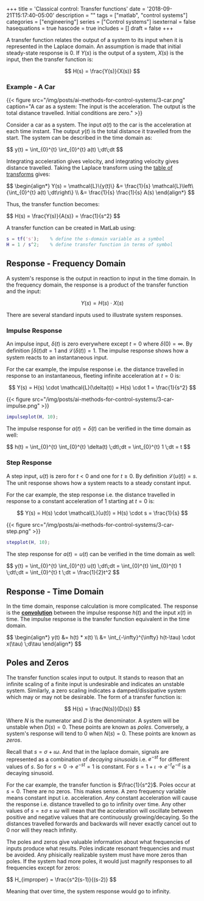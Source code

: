 +++
title = 'Classical control: Transfer functions'
date = '2018-09-21T15:17:40-05:00'
description = ""
tags = ["matlab", "control systems"]
categories = ["engineering"]
series = ["Control systems"]
isexternal = false
hasequations = true
hascode = true
includes = []
draft = false
+++

A transfer function relates the output of a system to its input when it is represented in the Laplace domain. An assumption is made that initial steady-state response is 0. If $Y(s)$ is the output of a system, $X(s)$ is the input, then the transfer function is:

$$
H(s) = \frac{Y(s)}{X(s)}
$$

### Example - A Car

{{< figure src="/img/posts/ai-methods-for-control-systems/3-car.png" caption="A car as a system: The input is the acceleration. The output is the total distance travelled. Initial conditions are zero." >}}

Consider a car as a system. The input $a(t)$ to the car is the acceleration at each time instant. The output $y(t)$ is the total distance it travelled from the start. The system can be described in the time domain as:

<div>$$
y(t) = \int_{0}^{t} \int_{0}^{t} a(t) \;dt\;dt
$$</div>

Integrating acceleration gives velocity, and integrating velocity gives distance travelled. Taking the Laplace transform using the [table of transforms][1] gives:

<div>$$
\begin{align*}
Y(s) = \mathcal{L}\{y(t)\} &= \frac{1}{s} \mathcal{L}\left\{\int_{0}^{t} a(t) \;dt\right\} \\
                             &= \frac{1}{s} \frac{1}{s} A(s)
\end{align*}
$$</div>

Thus, the transfer function becomes:

<div>$$
H(s) = \frac{Y(s)}{A(s)} = \frac{1}{s^2}
$$</div>

A transfer function can be created in MatLab using:

```matlab
s = tf('s');    % define the s-domain variable as a symbol
H = 1 / s^2;    % define transfer function in terms of symbol
```

## Response - Frequency Domain

A system's response is the output in reaction to input in the time domain. In the frequency domain, the response is a product of the transfer function and the input:

$$
Y(s) = H(s) \cdot X(s)
$$

There are several standard inputs used to illustrate system responses.

### Impulse Response

An impulse input, $\delta(t)$ is zero everywhere except $t=0$ where $\delta(0)=\infty$. By definition $\int{\delta(t)dt} = 1$ and $\mathcal{L}(\delta(t)) = 1$. The impulse response shows how a system reacts to an instantaneous input.

For the car example, the impulse response i.e. the distance travelled in response to an instantaneous, fleeting infinite acceleration at $t=0$ is:

$$
Y(s) = H(s) \cdot \mathcal{L}(\delta(t)) = H(s) \cdot 1 = \frac{1}{s^2}
$$

{{< figure src="/img/posts/ai-methods-for-control-systems/3-car-impulse.png" >}}

```matlab
impulseplot(H, 10);
```
The impulse response for $a(t) = \delta(t)$ can be verified in the time domain as well:

<div>$$
h(t) = \int_{0}^{t} \int_{0}^{t} \delta(t) \;dt\;dt = \int_{0}^{t} 1 \;dt = t
$$</div>

### Step Response

A step input, $u(t)$ is zero for $t < 0$ and one for $t \ge 0$. By definition $\mathcal{L}(u(t)) = s$. The unit response shows how a system reacts to a steady constant input.

For the car example, the step response i.e. the distance travelled in response to a constant acceleration of $1$ starting at $t=0$ is:

$$
Y(s) = H(s) \cdot \mathcal{L}(u(t)) = H(s) \cdot s = \frac{1}{s}
$$

{{< figure src="/img/posts/ai-methods-for-control-systems/3-car-step.png" >}}

```matlab
stepplot(H, 10);
```

The step response for $a(t) = u(t)$ can be verified in the time domain as well:

<div>$$
y(t) = \int_{0}^{t} \int_{0}^{t} u(t) \;dt\;dt = \int_{0}^{t} \int_{0}^{t} 1 \;dt\;dt = \int_{0}^{t} t \;dt = \frac{1}{2}t^2
$$</div>

## Response - Time Domain

In the time domain, response calculation is more complicated. The response is the [**convolution**][2] between the impulse response $h(t)$ and the input $x(t)$ in time. The impulse response is the transfer function equivalent in the time domain.

<div>$$
\begin{align*}
y(t) &= h(t) * x(t) \\
     &= \int_{-\infty}^{\infty} h(t-\tau) \cdot x(\tau) \;d\tau
\end{align*}
$$</div>

## Poles and Zeros

The transfer function scales input to output. It stands to reason that an infinite scaling of a finite input is undesirable and indicates an unstable system. Similarly, a zero scaling indicates a damped/dissipative system which may or may not be desirable. The form of a transfer function is:

$$
H(s) = \frac{N(s)}{D(s)}
$$

Where $N$ is the numerator and $D$ is the denominator. A system will be unstable when $D(s) = 0$. These points are known as *poles*. Conversely, a system's response will tend to $0$ when $N(s) = 0$. These points are known as *zeros*.

Recall that $s = \sigma + \iota \omega$. And that in the laplace domain, signals are represented as a combination of *decaying sinusoids* i.e. $e^{-st}$ for different values of $s$. So for $s=0 \rightarrow e^{-st} = 1$ is constant. For $s=1 + \iota \rightarrow e^{-t}e^{-\iota t}$ is a decaying sinusoid.

For the car example, the transfer function is $\frac{1}{s^2}$. Poles occur at $s=0$. There are no zeros. This makes sense. A zero frequency variable means constant input i.e. acceleration. *Any* constant acceleration will cause the response i.e. distance travelled to go to infinity over time. Any other values of $s = \pm \sigma \pm \iota \omega$ will mean that the acceleration will oscillate between positive and negative values that are continuously growing/decaying. So the distances travelled forwards and backwards will never exactly cancel out to $0$ nor will they reach infinity.

The poles and zeros give valuable information about what frequencies of inputs produce what results. Poles indicate resonant frequencies and must be avoided. Any phisically realizable system must have more zeros than poles. If the system had more poles, it would just magnify responses to all frequencies except for zeros:

<div>$$
H_{improper} = \frac{s^2(s-1)}{(s-2)}
$$</div>

Meaning that over time, the system response would go to infinity.

[1]: https://www.intmath.com/laplace-transformation/table-laplace-transforms.php
[2]: https://en.wikipedia.org/wiki/Convolution